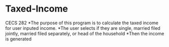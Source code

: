 # Taxed-Income
CECS 282
 *The purpose of this program is to calculate the taxed income for user inputed income.
 *The user selects if they are single, married filed jointly, married filed separately, or head of the household
 *Then the income is generated
